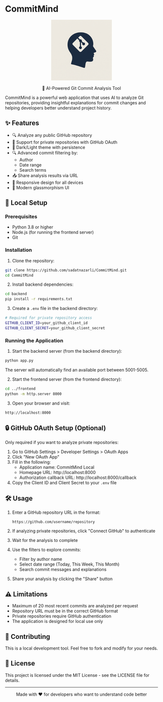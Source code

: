 # CommitMind

<p align="center">
  <img src="./logoofcommitming.png" alt="CommitMind Logo" width="200"/>
</p>

<p align="center">
  🧠 AI-Powered Git Commit Analysis Tool
</p>

CommitMind is a powerful web application that uses AI to analyze Git repositories, providing insightful explanations for commit changes and helping developers better understand project history.

## ✨ Features

- 🔍 Analyze any public GitHub repository
- 🔐 Support for private repositories with GitHub OAuth
- 🌙 Dark/Light theme with persistence
- 🔍 Advanced commit filtering by:
  - Author
  - Date range
  - Search terms
- 📤 Share analysis results via URL
- 📱 Responsive design for all devices
- 🎨 Modern glassmorphism UI

## 🚀 Local Setup

### Prerequisites

- Python 3.8 or higher
- Node.js (for running the frontend server)
- Git

### Installation

1. Clone the repository:
```bash
git clone https://github.com/sadatnazarli/CommitMind.git
cd CommitMind
```

2. Install backend dependencies:
```bash
cd backend
pip install -r requirements.txt
```

3. Create a `.env` file in the backend directory:
```bash
# Required for private repository access
GITHUB_CLIENT_ID=your_github_client_id
GITHUB_CLIENT_SECRET=your_github_client_secret
```

### Running the Application

1. Start the backend server (from the backend directory):
```bash
python app.py
```
The server will automatically find an available port between 5001-5005.

2. Start the frontend server (from the frontend directory):
```bash
cd ../frontend
python -m http.server 8000
```

3. Open your browser and visit:
```
http://localhost:8000
```

## 🔒 GitHub OAuth Setup (Optional)

Only required if you want to analyze private repositories:

1. Go to GitHub Settings > Developer Settings > OAuth Apps
2. Click "New OAuth App"
3. Fill in the following:
   - Application name: CommitMind Local
   - Homepage URL: http://localhost:8000
   - Authorization callback URL: http://localhost:8000/callback
4. Copy the Client ID and Client Secret to your `.env` file

## 🛠️ Usage

1. Enter a GitHub repository URL in the format:
   ```
   https://github.com/username/repository
   ```

2. If analyzing private repositories, click "Connect GitHub" to authenticate

3. Wait for the analysis to complete

4. Use the filters to explore commits:
   - Filter by author name
   - Select date range (Today, This Week, This Month)
   - Search commit messages and explanations

5. Share your analysis by clicking the "Share" button

## ⚠️ Limitations

- Maximum of 20 most recent commits are analyzed per request
- Repository URL must be in the correct GitHub format
- Private repositories require GitHub authentication
- The application is designed for local use only

## 🤝 Contributing

This is a local development tool. Feel free to fork and modify for your needs.

## 📝 License

This project is licensed under the MIT License - see the LICENSE file for details.

---

<p align="center">
Made with ❤️ for developers who want to understand code better
</p>